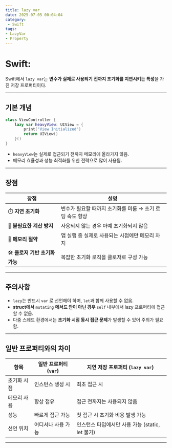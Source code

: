 ```yaml
---
title: lazy var
date: 2025-07-05 00:04:04
category:
 - Swift
tags: 
- LazyVar
- Property
---
```


# Swift:

Swift에서 `lazy var`는 **변수가 실제로 사용되기 전까지 초기화를 지연시키는 특성**을 가진 저장 프로퍼티이다.

---

## 기본 개념
```swift
class ViewController {
    lazy var heavyView: UIView = {
        print("View Initialized")
        return UIView()
    }()
}
```
- `heavyView`는 실제로 접근되기 전까지 메모리에 올라가지 않음.
- 메모리 효율성과 성능 최적화를 위한 전략으로 많이 사용됨.

---

## 장점
| 장점 | 설명 |
|------|------|
| ⏱️ **지연 초기화** | 변수가 필요할 때까지 초기화를 미룸 → 초기 로딩 속도 향상 |
| 🧠 **불필요한 계산 방지** | 사용되지 않는 경우 아예 초기화되지 않음 |
| 🧹 **메모리 절약** | 앱 실행 중 실제로 사용되는 시점에만 메모리 차지 |
| 🛠 **클로저 기반 초기화 가능** | 복잡한 초기화 로직을 클로저로 구성 가능 |

---

## 주의사항
- `lazy`는 반드시 `var` 로 선언해야 하며, `let`과 함께 사용할 수 없음.
- **struct에서** `mutating` **메서드 안이 아닌 경우** `self` 내부에서 lazy 프로퍼티에 접근할 수 없음.
- 다중 스레드 환경에서는 **초기화 시점 동시 접근 문제**가 발생할 수 있어 주의가 필요함.

---

## 일반 프로퍼티와의 차이
| 항목 | 일반 프로퍼티 (`var`) | 지연 저장 프로퍼티 (`lazy var`) |
|------|------------------------|----------------------------------|
| 초기화 시점 | 인스턴스 생성 시 | 최초 접근 시 |
| 메모리 사용 | 항상 점유 | 접근 전까지는 사용되지 않음 |
| 성능 | 빠르게 접근 가능 | 첫 접근 시 초기화 비용 발생 가능 |
| 선언 위치 | 어디서나 사용 가능 | 인스턴스 타입에서만 사용 가능 (static, let 불가) |

---
